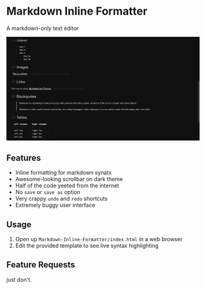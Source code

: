 # Markdown Inline Formatter

A markdown-only text editor

![screenshot](./screenshot.png)

## Features

- Inline formatting for markdown synatx
- Awesome-looking scrollbar on dark theme
- Half of the code yeeted from the internet
- No `save` or `save as` option
- Very crappy `undo` and `redo` shortcuts
- Extremely buggy user interface

## Usage

1. Open up `Markdown-Inline-Formatter/index.html` in a web browser
2. Edit the provided template to see live syntax highlighting

## Feature Requests

just don't.
